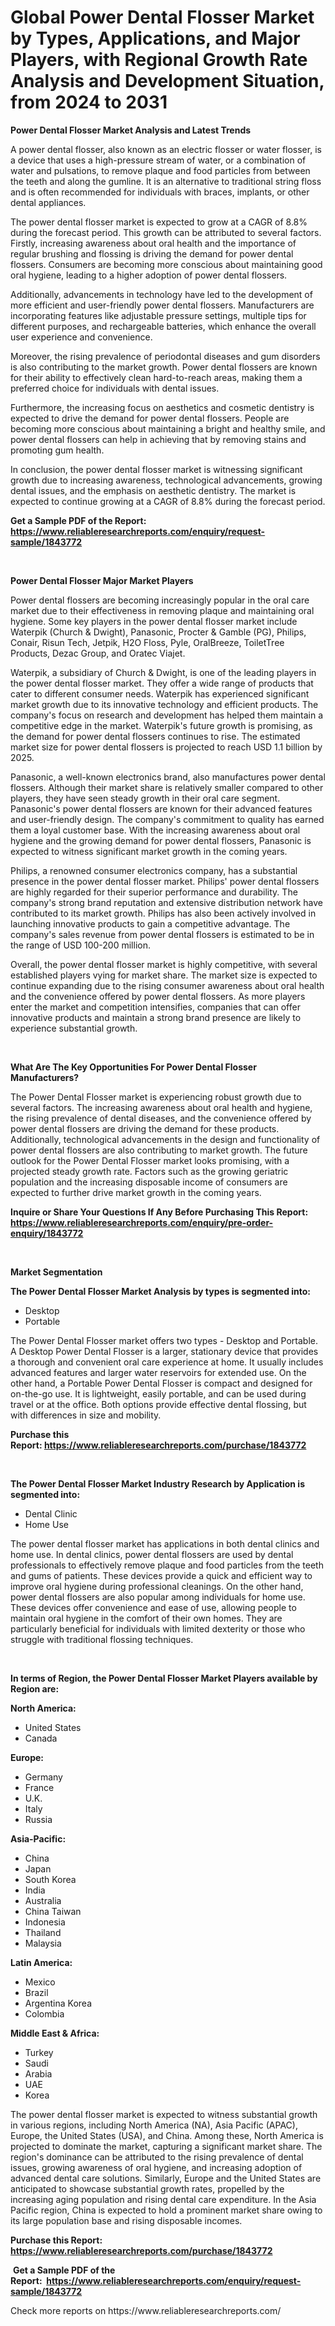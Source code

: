 <p><h1>Global Power Dental Flosser Market by Types, Applications, and Major Players, with Regional Growth Rate Analysis and Development Situation, from 2024 to 2031</h1></p><p><strong>Power Dental Flosser Market Analysis and Latest Trends</strong></p>
<p><p>A power dental flosser, also known as an electric flosser or water flosser, is a device that uses a high-pressure stream of water, or a combination of water and pulsations, to remove plaque and food particles from between the teeth and along the gumline. It is an alternative to traditional string floss and is often recommended for individuals with braces, implants, or other dental appliances.</p><p>The power dental flosser market is expected to grow at a CAGR of 8.8% during the forecast period. This growth can be attributed to several factors. Firstly, increasing awareness about oral health and the importance of regular brushing and flossing is driving the demand for power dental flossers. Consumers are becoming more conscious about maintaining good oral hygiene, leading to a higher adoption of power dental flossers.</p><p>Additionally, advancements in technology have led to the development of more efficient and user-friendly power dental flossers. Manufacturers are incorporating features like adjustable pressure settings, multiple tips for different purposes, and rechargeable batteries, which enhance the overall user experience and convenience.</p><p>Moreover, the rising prevalence of periodontal diseases and gum disorders is also contributing to the market growth. Power dental flossers are known for their ability to effectively clean hard-to-reach areas, making them a preferred choice for individuals with dental issues.</p><p>Furthermore, the increasing focus on aesthetics and cosmetic dentistry is expected to drive the demand for power dental flossers. People are becoming more conscious about maintaining a bright and healthy smile, and power dental flossers can help in achieving that by removing stains and promoting gum health.</p><p>In conclusion, the power dental flosser market is witnessing significant growth due to increasing awareness, technological advancements, growing dental issues, and the emphasis on aesthetic dentistry. The market is expected to continue growing at a CAGR of 8.8% during the forecast period.</p></p>
<p><strong>Get a Sample PDF of the Report:&nbsp; <a href="https://www.reliableresearchreports.com/enquiry/request-sample/1843772">https://www.reliableresearchreports.com/enquiry/request-sample/1843772</a></strong></p>
<p>&nbsp;</p>
<p><strong>Power Dental Flosser Major Market Players</strong></p>
<p><p>Power dental flossers are becoming increasingly popular in the oral care market due to their effectiveness in removing plaque and maintaining oral hygiene. Some key players in the power dental flosser market include Waterpik (Church & Dwight), Panasonic, Procter & Gamble (PG), Philips, Conair, Risun Tech, Jetpik, H2O Floss, Pyle, OralBreeze, ToiletTree Products, Dezac Group, and Oratec Viajet.</p><p>Waterpik, a subsidiary of Church & Dwight, is one of the leading players in the power dental flosser market. They offer a wide range of products that cater to different consumer needs. Waterpik has experienced significant market growth due to its innovative technology and efficient products. The company's focus on research and development has helped them maintain a competitive edge in the market. Waterpik's future growth is promising, as the demand for power dental flossers continues to rise. The estimated market size for power dental flossers is projected to reach USD 1.1 billion by 2025.</p><p>Panasonic, a well-known electronics brand, also manufactures power dental flossers. Although their market share is relatively smaller compared to other players, they have seen steady growth in their oral care segment. Panasonic's power dental flossers are known for their advanced features and user-friendly design. The company's commitment to quality has earned them a loyal customer base. With the increasing awareness about oral hygiene and the growing demand for power dental flossers, Panasonic is expected to witness significant market growth in the coming years.</p><p>Philips, a renowned consumer electronics company, has a substantial presence in the power dental flosser market. Philips' power dental flossers are highly regarded for their superior performance and durability. The company's strong brand reputation and extensive distribution network have contributed to its market growth. Philips has also been actively involved in launching innovative products to gain a competitive advantage. The company's sales revenue from power dental flossers is estimated to be in the range of USD 100-200 million.</p><p>Overall, the power dental flosser market is highly competitive, with several established players vying for market share. The market size is expected to continue expanding due to the rising consumer awareness about oral health and the convenience offered by power dental flossers. As more players enter the market and competition intensifies, companies that can offer innovative products and maintain a strong brand presence are likely to experience substantial growth.</p></p>
<p>&nbsp;</p>
<p><strong>What Are The Key Opportunities For Power Dental Flosser Manufacturers?</strong></p>
<p><p>The Power Dental Flosser market is experiencing robust growth due to several factors. The increasing awareness about oral health and hygiene, the rising prevalence of dental diseases, and the convenience offered by power dental flossers are driving the demand for these products. Additionally, technological advancements in the design and functionality of power dental flossers are also contributing to market growth. The future outlook for the Power Dental Flosser market looks promising, with a projected steady growth rate. Factors such as the growing geriatric population and the increasing disposable income of consumers are expected to further drive market growth in the coming years.</p></p>
<p><strong>Inquire or Share Your Questions If Any Before Purchasing This Report: <a href="https://www.reliableresearchreports.com/enquiry/pre-order-enquiry/1843772">https://www.reliableresearchreports.com/enquiry/pre-order-enquiry/1843772</a></strong></p>
<p>&nbsp;</p>
<p><strong>Market Segmentation</strong></p>
<p><strong>The Power Dental Flosser Market Analysis by types is segmented into:</strong></p>
<p><ul><li>Desktop</li><li>Portable</li></ul></p>
<p><p>The Power Dental Flosser market offers two types - Desktop and Portable. A Desktop Power Dental Flosser is a larger, stationary device that provides a thorough and convenient oral care experience at home. It usually includes advanced features and larger water reservoirs for extended use. On the other hand, a Portable Power Dental Flosser is compact and designed for on-the-go use. It is lightweight, easily portable, and can be used during travel or at the office. Both options provide effective dental flossing, but with differences in size and mobility.</p></p>
<p><strong>Purchase this Report:&nbsp;<a href="https://www.reliableresearchreports.com/purchase/1843772">https://www.reliableresearchreports.com/purchase/1843772</a></strong></p>
<p>&nbsp;</p>
<p><strong>The Power Dental Flosser Market Industry Research by Application is segmented into:</strong></p>
<p><ul><li>Dental Clinic</li><li>Home Use</li></ul></p>
<p><p>The power dental flosser market has applications in both dental clinics and home use. In dental clinics, power dental flossers are used by dental professionals to effectively remove plaque and food particles from the teeth and gums of patients. These devices provide a quick and efficient way to improve oral hygiene during professional cleanings. On the other hand, power dental flossers are also popular among individuals for home use. These devices offer convenience and ease of use, allowing people to maintain oral hygiene in the comfort of their own homes. They are particularly beneficial for individuals with limited dexterity or those who struggle with traditional flossing techniques.</p></p>
<p>&nbsp;</p>
<p><strong>In terms of Region, the Power Dental Flosser Market Players available by Region are:</strong></p>
<p>
    <p> <strong> North America: </strong>
        <ul>
            <li>United States</li>
            <li>Canada</li>
        </ul>
        </p> 
    <p> <strong> Europe: </strong>
        <ul>
            <li>Germany</li>
            <li>France</li>
            <li>U.K.</li>
            <li>Italy</li>
            <li>Russia</li>
        </ul>
        </p> 
    <p> <strong> Asia-Pacific: </strong>
        <ul>
            <li>China</li>
            <li>Japan</li>
            <li>South Korea</li>
            <li>India</li>
            <li>Australia</li>
            <li>China Taiwan</li>
            <li>Indonesia</li>
            <li>Thailand</li>
            <li>Malaysia</li>
        </ul>
        </p> 
    <p> <strong> Latin America: </strong>
        <ul>
            <li>Mexico</li>
            <li>Brazil</li>
            <li>Argentina Korea</li>
            <li>Colombia</li>
        </ul>
        </p> 
    <p> <strong> Middle East & Africa: </strong>
        <ul>
            <li>Turkey</li>
            <li>Saudi</li>
            <li>Arabia</li>
            <li>UAE</li>
            <li>Korea</li>
        </ul>
    </p>
    </p>
<p><p>The power dental flosser market is expected to witness substantial growth in various regions, including North America (NA), Asia Pacific (APAC), Europe, the United States (USA), and China. Among these, North America is projected to dominate the market, capturing a significant market share. The region's dominance can be attributed to the rising prevalence of dental issues, growing awareness of oral hygiene, and increasing adoption of advanced dental care solutions. Similarly, Europe and the United States are anticipated to showcase substantial growth rates, propelled by the increasing aging population and rising dental care expenditure. In the Asia Pacific region, China is expected to hold a prominent market share owing to its large population base and rising disposable incomes.</p></p>
<p><strong>Purchase this Report: <a href="https://www.reliableresearchreports.com/purchase/1843772">https://www.reliableresearchreports.com/purchase/1843772</a></strong></p>
<p>&nbsp;<strong>Get a Sample PDF of the Report:&nbsp;&nbsp;<a href="https://www.reliableresearchreports.com/enquiry/request-sample/1843772">https://www.reliableresearchreports.com/enquiry/request-sample/1843772</a></strong></p>
<p><strong></strong></p>
<p>Check more reports on https://www.reliableresearchreports.com/</p>